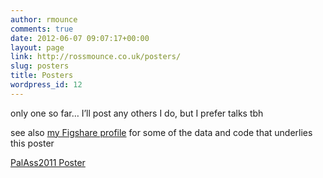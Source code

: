 ```yaml
---
author: rmounce
comments: true
date: 2012-06-07 09:07:17+00:00
layout: page
link: http://rossmounce.co.uk/posters/
slug: posters
title: Posters
wordpress_id: 12
---
```


only one so far… I’ll post any others I do, but I prefer talks tbh

see also [my Figshare profile](http://figshare.com/authors/Ross%20Mounce/96444) for some of the data and code that underlies this poster

[PalAss2011 Poster](http://www.scribd.com/doc/75669438)
